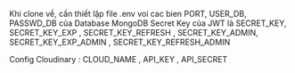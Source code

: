 Khi clone về, cần thiết lập file .env voi cac bien
PORT,
USER_DB, PASSWD_DB của Database MongoDB
Secret Key của JWT là SECRET_KEY, SECRET_KEY_EXP , SECRET_KEY_REFRESH , SECRET_KEY_ADMIN, SECRET_KEY_EXP_ADMIN , SECRET_KEY_REFRESH_ADMIN

Config Cloudinary : CLOUD_NAME , API_KEY , API_SECRET


